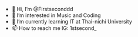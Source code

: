 - 👋 Hi, I’m @Firstseconddd
- 👀 I’m interested in Music and Coding
- 🌱 I’m currently learning IT at Thai-nichi University
- 📫 How to reach me IG: 1stsecond_

<!---
Firstseconddd/Firstseconddd is a ✨ special ✨ repository because its `README.md` (this file) appears on your GitHub profile.
You can click the Preview link to take a look at your changes.
--->
